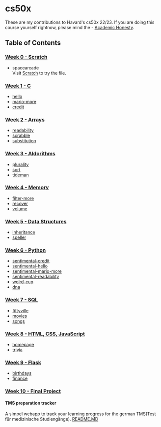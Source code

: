 # cs50x

These are my contributions to Havard's cs50x 22/23. If you are doing this course yourself rightnow, please mind the - [Academic Honesty](https://cs50.harvard.edu/x/2023/honesty/).


## Table of Contents

### [Week 0 - Scratch](https://github.com/Oneiros96/cs50x/tree/main/Week%200%20-%20Scratch)


- spacearcade<br>
Visit [Scratch](https://scratch.mit.edu/) to try the file.


### [Week 1 - C](https://github.com/Oneiros96/cs50x/tree/main/Week%201%20-%20C)

   - [hello](https://github.com/Oneiros96/cs50x/tree/main/Week%201%20-%20C/hello)
   - [mario-more](https://github.com/Oneiros96/cs50x/tree/main/Week%201%20-%20C/mario-more)
   - [credit](https://github.com/Oneiros96/cs50x/tree/main/Week%201%20-%20C/credit)


### [Week 2 - Arrays](https://github.com/Oneiros96/cs50x/tree/main/Week%202%20-%20Arrays)

   - [readability](https://github.com/Oneiros96/cs50x/tree/main/Week%202%20-%20Arrays/readability)
   - [scrabble](https://github.com/Oneiros96/cs50x/tree/main/Week%202%20-%20Arrays/scrabble)
   - [substitution](https://github.com/Oneiros96/cs50x/tree/main/Week%202%20-%20Arrays/substitution)


### [Week 3 - Aldorithms](https://github.com/Oneiros96/cs50x/tree/main/Week%203%20-%20Algorithms)


   - [plurality](https://github.com/Oneiros96/cs50x/tree/main/Week%203%20-%20Algorithms/plurality)
   - [sort](https://github.com/Oneiros96/cs50x/tree/main/Week%203%20-%20Algorithms/sort)
   - [tideman](https://github.com/Oneiros96/cs50x/tree/main/Week%203%20-%20Algorithms/tideman)


### [Week 4 - Memory](https://github.com/Oneiros96/cs50x/tree/main/Week%204%20-%20Memory)


   - [filter-more](https://github.com/Oneiros96/cs50x/tree/main/Week%204%20-%20Memory/filter-more)
   - [recover](https://github.com/Oneiros96/cs50x/tree/main/Week%204%20-%20Memory/recover)
   - [volume](https://github.com/Oneiros96/cs50x/tree/main/Week%204%20-%20Memory/volume)


### [Week 5 - Data Structures](https://github.com/Oneiros96/cs50x/tree/main/Week%205%20-%20Data%20Structures)


   - [inheritance](https://github.com/Oneiros96/cs50x/tree/main/Week%205%20-%20Data%20Structures/inheritance)
   - [speller](https://github.com/Oneiros96/cs50x/tree/main/Week%205%20-%20Data%20Structures/speller)


### [Week 6 - Python](https://github.com/Oneiros96/cs50x/tree/main/Week%206%20-%20Python)


   - [sentimental-credit](https://github.com/Oneiros96/cs50x/tree/main/Week%206%20-%20Python/sentimental-credit)
   - [sentimental-hello](https://github.com/Oneiros96/cs50x/tree/main/Week%206%20-%20Python/sentimental-hello)
   - [sentimental-mario-more](https://github.com/Oneiros96/cs50x/tree/main/Week%206%20-%20Python/sentimental-mario-more)
   - [sentimental-readability](https://github.com/Oneiros96/cs50x/tree/main/Week%206%20-%20Python/sentimental-readability)
   - [wolrd-cup](https://github.com/Oneiros96/cs50x/tree/main/Week%206%20-%20Python/world-cup)
   - [dna](https://github.com/Oneiros96/cs50x/tree/main/Week%206%20-%20Python/dna)


### [Week 7 - SQL](https://github.com/Oneiros96/cs50x/tree/main/Week%207%20-%20Sql)


   - [fiftyville](https://github.com/Oneiros96/cs50x/tree/main/Week%207%20-%20Sql/fiftyville)
   - [movies](https://github.com/Oneiros96/cs50x/tree/main/Week%207%20-%20Sql/movies)
   - [songs](https://github.com/Oneiros96/cs50x/tree/main/Week%207%20-%20Sql/songs)


### [Week 8 - HTML, CSS, JavaScript](https://github.com/Oneiros96/cs50x/tree/main/Week%208%20-%20Html%2C%20CSS%2C%20JavaScript)


   - [homepage](https://github.com/Oneiros96/cs50x/tree/main/Week%208%20-%20Html%2C%20CSS%2C%20JavaScript/homepage)
   - [trivia](https://github.com/Oneiros96/cs50x/tree/main/Week%208%20-%20Html%2C%20CSS%2C%20JavaScript/trivia)


### [Week 9 - Flask](https://github.com/Oneiros96/cs50x/tree/main/Week%209%20-%20Flask/)


   - [birthdays](https://github.com/Oneiros96/cs50x/tree/main/Week%209%20-%20Flask/birthdays)
   - [finance](https://github.com/Oneiros96/cs50x/tree/main/Week%209%20-%20Flask/finance)
    
### [Week 10 - Final Project](https://github.com/Oneiros96/cs50x/tree/main/Week%2010%20-%20Final%20Project/TMS%20-%20preparation%20tracker)
#### TMS preparation tracker
A simpel webapp to track your learning progress for the german TMS(Test für medizinische Studiengänge).
[README.MD](https://github.com/Oneiros96/cs50x/blob/main/Week%2010%20-%20Final%20Project/TMS%20-%20preparation%20tracker/README.md)